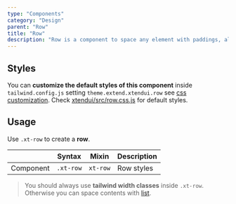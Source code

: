 ```yaml
---
type: "Components"
category: "Design"
parent: "Row"
title: "Row"
description: "Row is a component to space any element with paddings, also spaces vertically."
---
```


## Styles

You can **customize the default styles of this component** inside `tailwind.config.js` setting `theme.extend.xtendui.row` see [css customization](/components/global/preset#customization). Check [xtendui/src/row.css.js](https://github.com/xtendui/xtendui/blob/beta/src/row.css.js) for default styles.

## Usage

Use `.xt-row` to create a **row**.

<div class="xt-overflow-sub overflow-y-hidden overflow-x-scroll my-5 xt-my-auto w-full">

|                      | Syntax                          | Mixin            | Description                   |
| ----------------------- | ----------------------------------------- | -----------------------------| ----------------------------- |
| Component                  | `.xt-row`                     | `xt-row`                | Row styles            |

</div>

> You should always use **tailwind width classes** inside `.xt-row`. Otherwise you can space contents with [list](/components/list).

<demo>
  <demoinline src="demos/components/row/usage">
  </demoinline>
</demo>

